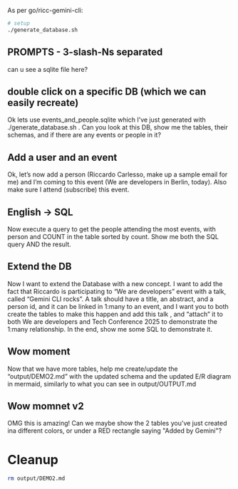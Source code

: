 As per go/ricc-gemini-cli:

```bash
# setup
./generate_database.sh
```

## PROMPTS - 3-slash-Ns separated

can u see a sqlite file here?

## double click on a specific DB (which we can easily recreate)

Ok lets use events_and_people.sqlite which I’ve just generated with ./generate_database.sh . Can you look at this DB, show me the tables, their schemas, and if there are any events or people in it?


## Add a user and an event

Ok, let’s now add a person (Riccardo Carlesso, make up a sample email for me) and I’m coming to this event (We are developers in Berlin, today). Also make sure I attend (subscribe) this event.

## English -> SQL

Now execute a query to get the people attending the most events, with person and COUNT in the table sorted by count. Show me both the SQL query AND the result.

## Extend the DB

Now I want to extend the Database with a new concept. I want to add the fact that Riccardo is participating to “We are developers” event with a talk, called “Gemini CLI rocks”. A talk should have a title, an abstract, and a person id, and it can be linked in 1:many to an event, and I want you to both create the tables to make this happen and add this talk , and “attach” it to both We are developers and Tech Conference 2025 to demonstrate the 1:many relationship. In the end, show me some SQL to demonstrate it.


## Wow moment

Now that we have more tables, help me create/update the “output/DEMO2.md” with the updated schema and the updated E/R diagram in mermaid, similarly to what you can see in output/OUTPUT.md

## Wow momnet v2

OMG this is amazing! Can we maybe show the 2 tables you've just created ina  different colors, or under a RED rectangle saying "Added by Gemini"?

# Cleanup

```bash
rm output/DEMO2.md
```
